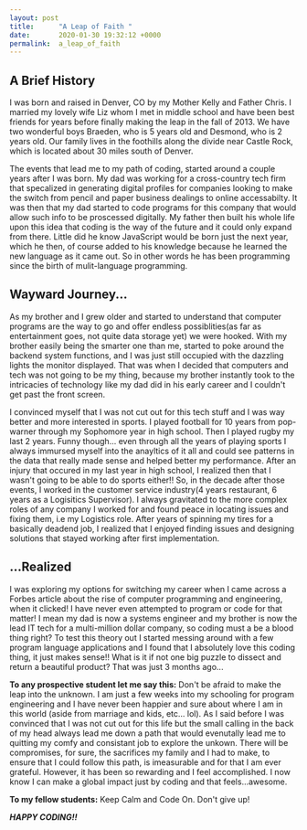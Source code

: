 ```yaml
---
layout: post
title:      "A Leap of Faith "
date:       2020-01-30 19:32:12 +0000
permalink:  a_leap_of_faith
---
```


## A Brief History

I was born and raised in Denver, CO by my Mother Kelly and Father Chris. I married my lovely wife Liz whom I met in middle school and have been best friends for years before finally making the leap in the fall of 2013. We have two wonderful boys Braeden, who is 5 years old and Desmond, who is 2 years old. Our family lives in the foothills along the divide near Castle Rock, which is located about 30 miles south of Denver.

 The events that lead me to my path of coding, started around a couple years after I was born. My dad was working for a cross-country tech firm that specalized in generating digital profiles for companies looking to make the switch from pencil and paper business dealings to online accessabilty. It was then that my dad started to code programs for this company that would allow such info to be proscessed digitally. My father then built his whole life upon this idea that coding is the way of the future and it could only expand from there. Little did he know JavaScript would be born just the next year, which he then, of course added to his knowledge because he learned the new language as it came out. So in other words he has been programming since the birth of mulit-language programming.
 
##  Wayward Journey...
 
 As my brother and I grew older and started to understand that computer programs are the way to go and offer endless possiblities(as far as entertainment goes, not quite data storage yet) we were hooked.  With my brother easily being the smarter one than me, started to poke around the backend system functions, and I was just still occupied with the dazzling lights the monitor displayed. That was when I decided that computers and tech was not going to be my thing, because  my brother instantly took to the intricacies of technology like my dad did in his early career and I couldn't get past the front screen.
 
 I convinced myself that I was not cut out for this tech stuff and I was way better and more interested in sports.  I played football for 10 years from pop-warner through my Sophomore year in high school. Then I played rugby my last 2 years. Funny though... even through all the years of playing sports I always immursed myself into the anayltics of it all and could see patterns in the data that really made sense and helped better my performance. After an injury that occured in my last year in high school, I realized then that I wasn't going to be able to do sports either!!  So, in the decade after those events, I worked in the customer service industry(4 years restaurant, 6 years as a Logisitics Supervisor). I always gravitated to the more complex roles of any company I worked for and found peace in locating issues and fixing them,  i.e my Logistics role.  After years of spinning my tires for a basically deadend job, I realized that I enjoyed finding issues and designing solutions that stayed working after first implementation.
 
## ...Realized
 
 I was exploring my options for switching my career when I came across a Forbes article about the rise of computer programming and engineering, when it clicked! I have never even attempted to program or code for that matter! I mean my dad is now a systems engineer and my brother is now the lead IT tech for a multi-million dollar company, so coding must a be a blood thing right? To test this theory out I started messing around with a few program language applications and I found that I absolutely love this coding thing, it just makes sense!! What is it if not one big puzzle to dissect and return a beautiful product? That was just 3 months ago... 
 
**To any prospective student let me say this:**  Don't be afraid to make the leap into the unknown. I am just a few weeks into my schooling for program engineering and I have never been happier and sure about where I am in this world (aside from marriage and kids, etc... lol).  As I said before I was convinced that I was not cut out for this life but the small calling in the back of my head always lead me down a path that would evenutally lead me to quitting my comfy and consistant job to explore the unkown. There will be compromises, for sure, the sacrifices my family and I had to make, to ensure that I could follow this path, is imeasurable and for that I am ever grateful. However, it has been so rewarding and I feel accomplished.  I now know I can make a global impact just by coding and that feels...awesome. 


**To my fellow students:** Keep Calm and Code On. Don't give up! 


***HAPPY CODING!!***




